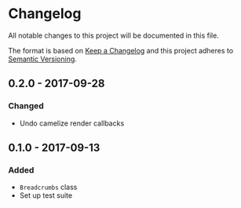 # Changelog
All notable changes to this project will be documented in this file.

The format is based on [Keep a Changelog](http://keepachangelog.com/en/1.0.0/)
and this project adheres to [Semantic Versioning](http://semver.org/spec/v2.0.0.html).

## 0.2.0 - 2017-09-28
### Changed
- Undo camelize render callbacks

## 0.1.0 - 2017-09-13
### Added
- `Breadcrumbs` class
- Set up test suite
